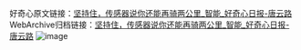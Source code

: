 好奇心原文链接：[坚持住，传感器说你还能再骑两公里_智能_好奇心日报-唐云路](https://www.qdaily.com/articles/3622.html)
WebArchive归档链接：[坚持住，传感器说你还能再骑两公里_智能_好奇心日报-唐云路](http://web.archive.org/web/20190623152550/https://www.qdaily.com/articles/3622.html)
![image](http://ww3.sinaimg.cn/large/007d5XDpgy1g3vcq6x7p2j30u03csb29)